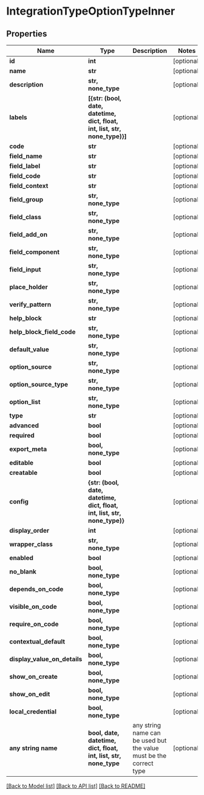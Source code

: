 # IntegrationTypeOptionTypeInner


## Properties
Name | Type | Description | Notes
------------ | ------------- | ------------- | -------------
**id** | **int** |  | [optional] 
**name** | **str** |  | [optional] 
**description** | **str, none_type** |  | [optional] 
**labels** | **[{str: (bool, date, datetime, dict, float, int, list, str, none_type)}]** |  | [optional] 
**code** | **str** |  | [optional] 
**field_name** | **str** |  | [optional] 
**field_label** | **str** |  | [optional] 
**field_code** | **str** |  | [optional] 
**field_context** | **str** |  | [optional] 
**field_group** | **str, none_type** |  | [optional] 
**field_class** | **str, none_type** |  | [optional] 
**field_add_on** | **str, none_type** |  | [optional] 
**field_component** | **str, none_type** |  | [optional] 
**field_input** | **str, none_type** |  | [optional] 
**place_holder** | **str, none_type** |  | [optional] 
**verify_pattern** | **str, none_type** |  | [optional] 
**help_block** | **str** |  | [optional] 
**help_block_field_code** | **str, none_type** |  | [optional] 
**default_value** | **str, none_type** |  | [optional] 
**option_source** | **str, none_type** |  | [optional] 
**option_source_type** | **str, none_type** |  | [optional] 
**option_list** | **str, none_type** |  | [optional] 
**type** | **str** |  | [optional] 
**advanced** | **bool** |  | [optional] 
**required** | **bool** |  | [optional] 
**export_meta** | **bool, none_type** |  | [optional] 
**editable** | **bool** |  | [optional] 
**creatable** | **bool** |  | [optional] 
**config** | **{str: (bool, date, datetime, dict, float, int, list, str, none_type)}** |  | [optional] 
**display_order** | **int** |  | [optional] 
**wrapper_class** | **str, none_type** |  | [optional] 
**enabled** | **bool** |  | [optional] 
**no_blank** | **bool, none_type** |  | [optional] 
**depends_on_code** | **bool, none_type** |  | [optional] 
**visible_on_code** | **bool, none_type** |  | [optional] 
**require_on_code** | **bool, none_type** |  | [optional] 
**contextual_default** | **bool, none_type** |  | [optional] 
**display_value_on_details** | **bool, none_type** |  | [optional] 
**show_on_create** | **bool, none_type** |  | [optional] 
**show_on_edit** | **bool, none_type** |  | [optional] 
**local_credential** | **bool, none_type** |  | [optional] 
**any string name** | **bool, date, datetime, dict, float, int, list, str, none_type** | any string name can be used but the value must be the correct type | [optional]

[[Back to Model list]](../README.md#documentation-for-models) [[Back to API list]](../README.md#documentation-for-api-endpoints) [[Back to README]](../README.md)


